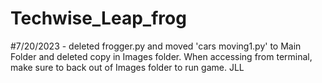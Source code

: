 ﻿# Techwise_Leap_frog

#7/20/2023 - deleted frogger.py and moved 'cars moving1.py' to Main Folder and deleted copy in Images folder.  When accessing from terminal, make sure to back out of Images folder to run game. JLL
